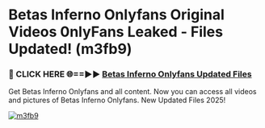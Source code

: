 # Betas Inferno Onlyfans Original Videos 0nlyFans Leaked - Files Updated! (m3fb9)

<h3>🔴 CLICK HERE 🌐==►► <a href="https://tinyurl.com/x26r9saj" rel="nofollow">Betas Inferno Onlyfans Updated Files</a></h3>

Get Betas Inferno Onlyfans and all content. Now you can access all videos and pictures of Betas Inferno Onlyfans. New Updated Files 2025!

[![m3fb9](https://i.imgur.com/LkgZPqh.gif)](https://tinyurl.com/x26r9saj)
